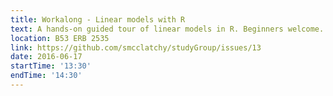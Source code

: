```yaml
---
title: Workalong - Linear models with R
text: A hands-on guided tour of linear models in R. Beginners welcome.
location: B53 ERB 2535
link: https://github.com/smcclatchy/studyGroup/issues/13
date: 2016-06-17
startTime: '13:30'
endTime: '14:30'
---
```

